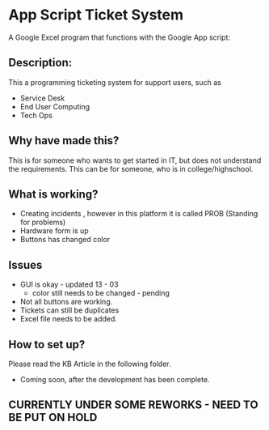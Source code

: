 # App Script Ticket System
A Google Excel program that functions with the Google App script:

## Description:
This a programming ticketing system for support users, such as 
- Service Desk
- End User Computing
- Tech Ops

## Why have made this?
This is for someone who wants to get started in IT, but does not understand the requirements.
This can be for someone, who is in college/highschool.

## What is working?
- Creating incidents , however in this platform it is called PROB (Standing for problems)
- Hardware form is up
- Buttons has changed color 

## Issues 
- GUI is okay - updated 13 - 03
    - color still needs to be changed - pending
- Not all buttons are working. 
- Tickets can still be duplicates
- Excel file needs to be added.

## How to set up?
Please read the KB Article in the following folder.
 - Coming soon, after the development has been complete.

## CURRENTLY UNDER SOME REWORKS - NEED TO BE PUT ON HOLD